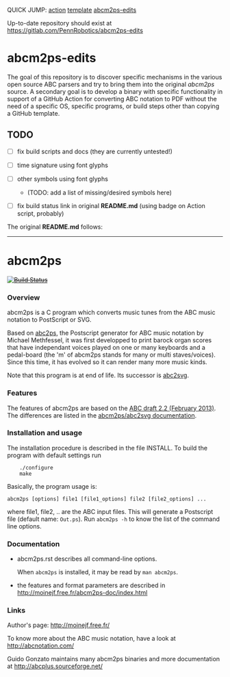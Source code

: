 QUICK JUMP: [action](https://github.com/PennRobotics/abc2pdf-action) [template](https://github.com/PennRobotics/abc2pdf-template) [abcm2ps-edits](https://github.com/PennRobotics/abcm2ps-edits)


Up-to-date repository should exist at https://gitlab.com/PennRobotics/abcm2ps-edits

# abcm2ps-edits

The goal of this repository is to discover specific mechanisms in the various
open source ABC parsers and try to bring them into the original _abcm2ps_
source. A secondary goal is to develop a binary with specific functionality in
support of a GitHub Action for converting ABC notation to PDF without the need
of a specific OS, specific programs, or build steps other than copying a
GitHub template.


## TODO

- [ ] fix build scripts and docs (they are currently untested!)
- [ ] time signature using font glyphs
- [ ] other symbols using font glyphs
  - (TODO: add a list of missing/desired symbols here)
- [ ] fix build status link in original **README.md** (using badge on Action script, probably)


The original **README.md** follows:

-----

# abcm2ps

~~[![Build Status](https://travis-ci.org/leesavide/abcm2ps.svg?branch=master)](https://travis-ci.org/leesavide/abcm2ps)~~

### Overview

abcm2ps is a C program which converts music tunes from the ABC music notation
to PostScript or SVG.

Based on [abc2ps](https://github.com/methf/abc2ps),
the Postscript generator for ABC music notation by Michael Methfessel,
it was first developped to print barock organ scores that have independant
voices played on one or many keyboards and a pedal-board
(the 'm' of abcm2ps stands for many or multi staves/voices).
Since this time, it has evolved so it can render many more music kinds.

Note that this program is at end of life. Its successor is
[abc2svg](https://chiselapp.com/user/moinejf/repository/abc2svg).

### Features

The features of abcm2ps are based on the
[ABC draft 2.2 (February 2013)](http://abcnotation.com/wiki/abc:standard:v2.2).
The differences are listed in the
[abcm2ps/abc2svg documentation](http://moinejf.free.fr/abcm2ps-doc/features.html).

### Installation and usage

The installation procedure is described in the file INSTALL.
To build the program with default settings run

```
    ./configure
    make
```

Basically, the program usage is:

    abcm2ps [options] file1 [file1_options] file2 [file2_options] ...

where file1, file2, .. are the ABC input files.
This will generate a Postscript file (default name: `Out.ps`).
Run `abcm2ps -h` to know the list of the command line options.

### Documentation

- abcm2ps.rst describes all command-line options.

  When `abcm2ps` is installed, it may be read by `man abcm2ps`.

- the features and format parameters are described in
    http://moinejf.free.fr/abcm2ps-doc/index.html

### Links

Author's page: http://moinejf.free.fr/

To know more about the ABC music notation, have a look at
    http://abcnotation.com/

Guido Gonzato maintains many abcm2ps binaries and more documentation at
    http://abcplus.sourceforge.net/
